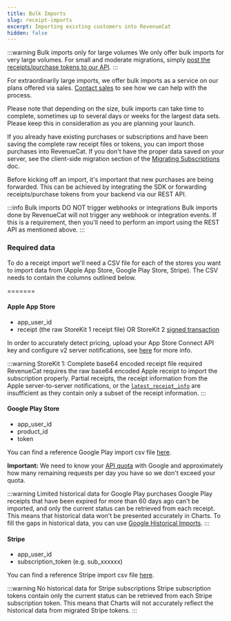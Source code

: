 ```yaml
---
title: Bulk Imports
slug: receipt-imports
excerpt: Importing existing customers into RevenueCat
hidden: false
---
```


:::warning Bulk imports only for large volumes
We only offer bulk imports for very large volumes. For small and moderate migrations, simply [post the receipts/purchase tokens to our API](/migrating-to-revenuecat/migrating-existing-subscriptions#server-side-migration).
:::

For extraordinarily large imports, we offer bulk imports as a service on our plans offered via sales. [Contact sales](https://www.revenuecat.com/demo/) to see how we can help with the process.

Please note that depending on the size, bulk imports can take time to complete, sometimes up to several days or weeks for the largest data sets. Please keep this in consideration as you are planning your launch.

If you already have existing purchases or subscriptions and have been saving the complete raw receipt files or tokens, you can import those purchases into RevenueCat. If you don't have the proper data saved on your server, see the client-side migration section of the [Migrating Subscriptions](/migrating-to-revenuecat/migrating-existing-subscriptions) doc.

Before kicking off an import, it's important that new purchases are being forwarded. This can be achieved by integrating the SDK or forwarding receipts/purchase tokens from your backend via our REST API. 

:::info Bulk imports DO NOT trigger webhooks or integrations
Bulk imports done by RevenueCat will not trigger any webhook or integration events. If this is a requirement, then you'll need to perform an import using the REST API as mentioned above.
:::

### Required data

To do a receipt import we'll need a CSV file for each of the stores you want to import data from (Apple App Store, Google Play Store, Stripe). The CSV needs to contain the columns outlined below.

=======
#### Apple App Store

- app_user_id
- receipt (the raw StoreKit 1 receipt file) OR StoreKit 2 [signed transaction](https://developer.apple.com/documentation/appstoreserverapi/jwstransaction)

In order to accurately detect pricing, upload your App Store Connect API key and configure v2 server notifications, see [here](https://www.revenuecat.com/docs/subscription-guidance/price-changes#price-detection) for more info.

:::warning StoreKit 1: Complete base64 encoded receipt file required
RevenueCat requires the raw base64 encoded Apple receipt to import the subscription properly. Partial receipts, the receipt information from the Apple server-to-server notifications, or the [`latest_receipt_info`](https://developer.apple.com/documentation/appstorereceipts/responsebody/latest_receipt_info) are insufficient as they contain only a subset of the receipt information.
:::

#### Google Play Store

- app_user_id
- product_id
- token

You can find a reference Google Play import csv file [here](https://github.com/RevenueCat-Samples/import-csv-samples/blob/main/Android/android_receipt_import_sample.csv).

**Important:** We need to know your [API quota](https://developers.google.com/android-publisher/quotas) with Google and approximately how many remaining requests per day you have so we don't exceed your quota.

:::warning Limited historical data for Google Play purchases
Google Play receipts that have been expired for more than 60 days ago can't be imported, and only the current status can be retrieved from each receipt. This means that historical data won't be presented accurately in Charts. To fill the gaps in historical data, you can use [Google Historical Imports](/migrating-to-revenuecat/migrating-existing-subscriptions/google-historical-import).
:::

#### Stripe

- app_user_id
- subscription_token (e.g. sub_xxxxxx)

You can find a reference Stripe import csv file [here](https://github.com/RevenueCat-Samples/import-csv-samples/blob/main/Stripe/stripe_receipt_import_sample.csv).

:::warning No historical data for Stripe subscriptions
Stripe subscription tokens contain only the current status can be retrieved from each Stripe subscription token. This means that Charts will not accurately reflect the historical data from migrated Stripe tokens.
:::
